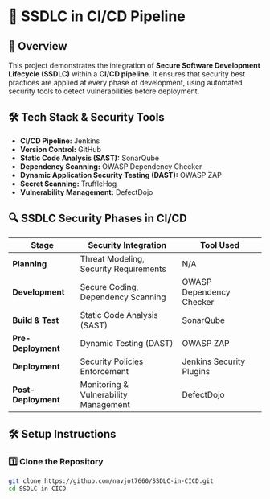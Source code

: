 # 🚀 SSDLC in CI/CD Pipeline  

## **📌 Overview**  
This project demonstrates the integration of **Secure Software Development Lifecycle (SSDLC)** within a **CI/CD pipeline**. It ensures that security best practices are applied at every phase of development, using automated security tools to detect vulnerabilities before deployment.  

## **🛠 Tech Stack & Security Tools**  
- **CI/CD Pipeline:** Jenkins  
- **Version Control:** GitHub  
- **Static Code Analysis (SAST):** SonarQube  
- **Dependency Scanning:** OWASP Dependency Checker  
- **Dynamic Application Security Testing (DAST):** OWASP ZAP  
- **Secret Scanning:** TruffleHog  
- **Vulnerability Management:** DefectDojo  

## **🔍 SSDLC Security Phases in CI/CD**  

| **Stage**    | **Security Integration**  | **Tool Used**  |
|-------------|--------------------------|---------------|
| **Planning**  | Threat Modeling, Security Requirements | N/A |
| **Development** | Secure Coding, Dependency Scanning | OWASP Dependency Checker |
| **Build & Test** | Static Code Analysis (SAST) | SonarQube |
| **Pre-Deployment** | Dynamic Testing (DAST) | OWASP ZAP |
| **Deployment** | Security Policies Enforcement | Jenkins Security Plugins |
| **Post-Deployment** | Monitoring & Vulnerability Management | DefectDojo |

## **🛠 Setup Instructions**  

### **1️⃣ Clone the Repository**  
```sh
git clone https://github.com/navjot7660/SSDLC-in-CICD.git
cd SSDLC-in-CICD
